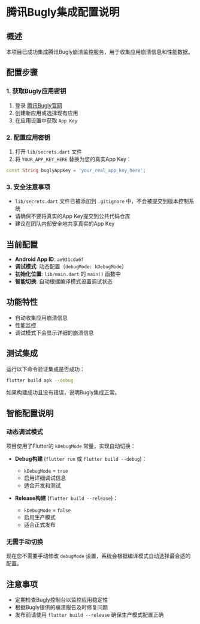 # 腾讯Bugly集成配置说明

## 概述
本项目已成功集成腾讯Bugly崩溃监控服务，用于收集应用崩溃信息和性能数据。

## 配置步骤

### 1. 获取Bugly应用密钥
1. 登录 [腾讯Bugly官网](https://bugly.qq.com/)
2. 创建新应用或选择现有应用
3. 在应用设置中获取 `App Key`

### 2. 配置应用密钥
1. 打开 `lib/secrets.dart` 文件
2. 将 `YOUR_APP_KEY_HERE` 替换为您的真实App Key：

```dart
const String buglyAppKey = 'your_real_app_key_here';
```

### 3. 安全注意事项
- `lib/secrets.dart` 文件已被添加到 `.gitignore` 中，不会被提交到版本控制系统
- 请确保不要将真实的App Key提交到公共代码仓库
- 建议在团队内部安全地共享真实的App Key

## 当前配置
- **Android App ID**: `ae931cda6f`
- **调试模式**: 动态配置（`debugMode: kDebugMode`）
- **初始化位置**: `lib/main.dart` 的 `main()` 函数中
- **智能切换**: 自动根据编译模式设置调试状态

## 功能特性
- 自动收集应用崩溃信息
- 性能监控
- 调试模式下会显示详细的崩溃信息

## 测试集成
运行以下命令验证集成是否成功：
```bash
flutter build apk --debug
```

如果构建成功且没有错误，说明Bugly集成正常。

## 智能配置说明

### 动态调试模式
项目使用了Flutter的 `kDebugMode` 常量，实现自动切换：

- **Debug构建** (`flutter run` 或 `flutter build --debug`)：
  - `kDebugMode` = `true`
  - 启用详细调试信息
  - 适合开发和测试

- **Release构建** (`flutter build --release`)：
  - `kDebugMode` = `false`
  - 启用生产模式
  - 适合正式发布

### 无需手动切换
现在您不需要手动修改 `debugMode` 设置，系统会根据编译模式自动选择最合适的配置。

## 注意事项
- 定期检查Bugly控制台以监控应用稳定性
- 根据Bugly提供的崩溃报告及时修复问题
- 发布前请使用 `flutter build --release` 确保生产模式配置正确 